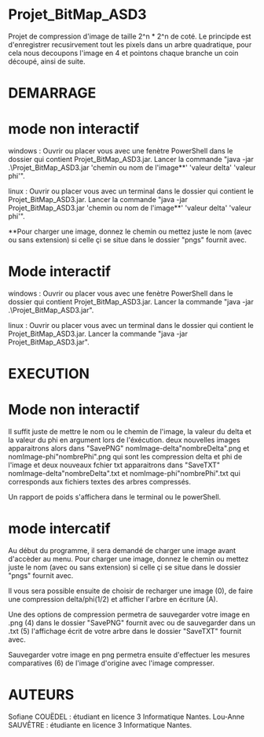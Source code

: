 # Projet_BitMap_ASD3

Projet de compression d'image de taille 2^n * 2^n de coté. Le principde est d'enregistrer recusirvement tout les pixels dans un arbre quadratique, pour cela nous decoupons l'image en 4 et pointons chaque branche un coin découpé, ainsi de suite. 

# DEMARRAGE

# mode non interactif
windows : Ouvrir ou placer vous avec une fenètre PowerShell dans le dossier qui contient Projet_BitMap_ASD3.jar. Lancer la commande "java -jar .\Projet_BitMap_ASD3.jar 'chemin ou nom de l'image**' 'valeur delta' 'valeur phi'".

linux : Ouvrir ou placer vous avec un terminal dans le dossier qui contient le Projet_BitMap_ASD3.jar. Lancer la commande "java -jar Projet_BitMap_ASD3.jar 'chemin ou nom de l'image**' 'valeur delta' 'valeur phi'".

**Pour charger une image, donnez le chemin ou mettez juste le nom (avec ou sans extension) si celle çi se situe dans le dossier "pngs" fournit avec.

# Mode interactif
windows : Ouvrir ou placer vous avec une fenètre PowerShell dans le dossier qui contient Projet_BitMap_ASD3.jar. Lancer la commande "java -jar .\Projet_BitMap_ASD3.jar".

linux : Ouvrir ou placer vous avec un terminal dans le dossier qui contient le Projet_BitMap_ASD3.jar. Lancer la commande "java -jar Projet_BitMap_ASD3.jar".

# EXECUTION 

# Mode non interactif
Il suffit juste de mettre le nom ou le chemin de l'image, la valeur du delta et la valeur du phi en argument lors de l'éxécution. deux nouvelles images apparaitrons alors dans "SavePNG" nomImage-delta"nombreDelta".png et nomImage-phi"nombrePhi".png qui sont les compression delta et phi de l'image et deux nouveaux fchier txt apparaitrons dans "SaveTXT" nomImage-delta"nombreDelta".txt et nomImage-phi"nombrePhi".txt qui corresponds aux fichiers textes des arbres compressés.

Un rapport de poids s'affichera dans le terminal ou le powerShell.

# mode intercatif 

Au début du programme, il sera demandé de charger une image avant d'accèder au menu. Pour charger une image, donnez le chemin ou mettez juste le nom (avec ou sans extension) si celle çi se situe dans le dossier "pngs" fournit avec.

Il vous sera possible ensuite de choisir de recharger une image (0), de faire une compression delta/phi(1/2) et afficher l'arbre en écriture (A). 

Une des options de compression permetra de sauvegarder votre image en .png (4) dans le dossier "SavePNG" fournit avec ou de sauvegarder dans un .txt (5) l'affichage écrit de votre arbre dans le dossier "SaveTXT" fournit avec.

Sauvegarder votre image en png permetra ensuite d'effectuer les mesures comparatives (6) de l'image d'origine avec l'image compresser.

# AUTEURS
Sofiane COUËDEL : étudiant en licence 3 Informatique Nantes.
Lou-Anne SAUVÊTRE : étudiante en licence 3 Informatique Nantes.
